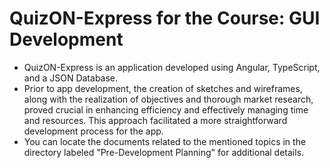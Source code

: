 # QuizON-Express for the Course: GUI Development
- QuizON-Express is an application developed using Angular, TypeScript, and a JSON Database.
- Prior to app development, the creation of sketches and wireframes, along with the realization of objectives and thorough market research, proved crucial in enhancing efficiency and effectively managing time and resources. This approach facilitated a more straightforward development process for the app.
- You can locate the documents related to the mentioned topics in the directory labeled "Pre-Development Planning" for additional details.

